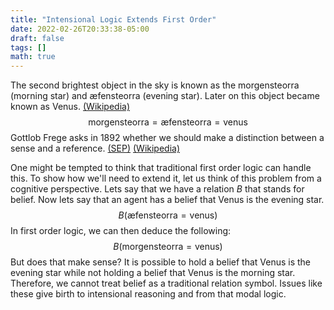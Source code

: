 ```yaml
---
title: "Intensional Logic Extends First Order"
date: 2022-02-26T20:33:38-05:00
draft: false
tags: []
math: true
---
```


The second brightest object in the sky is known as the morgensteorra (morning star) and æfensteorra (evening star). Later on this object became known as Venus. [(Wikipedia)](https://en.wikipedia.org/wiki/Venus_in_culture)
$$
\text{morgensteorra} = \text{æfensteorra} = \text{venus}
$$
Gottlob Frege asks in 1892  whether we should make a distinction between a sense and a reference. [(SEP)](https://plato.stanford.edu/entries/logic-intensional/#Fre) [(Wikipedia)](https://en.wikipedia.org/wiki/Sense_and_reference)

One might be tempted to think that traditional first order logic can handle this. To show how we'll need to extend it, let us think of this problem from a cognitive perspective. Lets say that we have a relation $B$ that stands for belief. Now lets say that an agent has a belief that Venus is the evening star.
$$
B(\text{æfensteorra} = \text{venus})
$$
In first order logic, we can then deduce the following:
$$
B(\text{morgensteorra} = \text{venus})
$$
But does that make sense? It is possible to hold a belief that Venus is the evening star while not holding a belief that Venus is the morning star. Therefore, we cannot treat belief as a traditional relation symbol. Issues like these give birth to intensional reasoning and from that modal logic.
